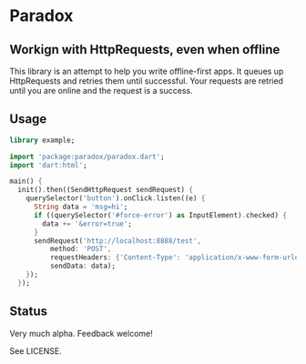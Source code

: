 # Paradox

## Workign with HttpRequests, even when offline

This library is an attempt to help you write offline-first apps. It queues
up HttpRequests and retries them until successful. Your requests are
retried until you are online and the request is a success.

## Usage

```dart
library example;

import 'package:paradox/paradox.dart';
import 'dart:html';

main() {
  init().then((SendHttpRequest sendRequest) {
    querySelector('button').onClick.listen((e) {
      String data = 'msg=hi';
      if ((querySelector('#force-error') as InputElement).checked) {
        data += '&error=true';
      }
      sendRequest('http://localhost:8888/test',
          method: 'POST',
          requestHeaders: {'Content-Type': 'application/x-www-form-urlencoded'},
          sendData: data);
    });
  });
```

## Status

Very much alpha. Feedback welcome!

See LICENSE.
